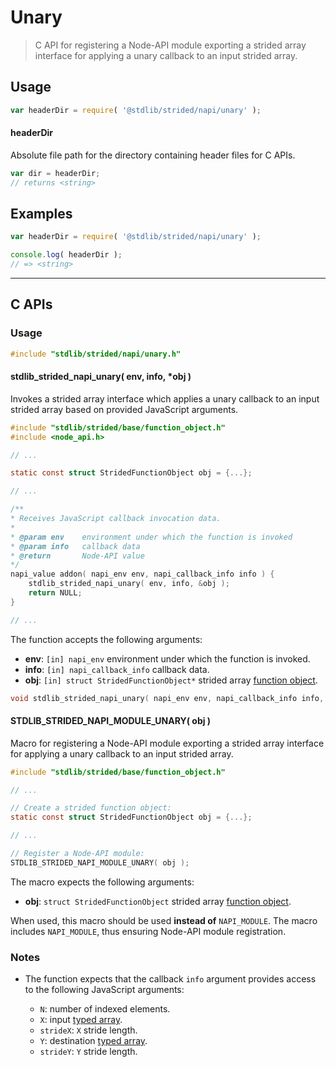 <!--

@license Apache-2.0

Copyright (c) 2020 The Stdlib Authors.

Licensed under the Apache License, Version 2.0 (the "License");
you may not use this file except in compliance with the License.
You may obtain a copy of the License at

   http://www.apache.org/licenses/LICENSE-2.0

Unless required by applicable law or agreed to in writing, software
distributed under the License is distributed on an "AS IS" BASIS,
WITHOUT WARRANTIES OR CONDITIONS OF ANY KIND, either express or implied.
See the License for the specific language governing permissions and
limitations under the License.

-->

# Unary

> C API for registering a Node-API module exporting a strided array interface for applying a unary callback to an input strided array.

<!-- Section to include introductory text. Make sure to keep an empty line after the intro `section` element and another before the `/section` close. -->

<section class="intro">

</section>

<!-- /.intro -->

<!-- Package usage documentation. -->

<section class="usage">

## Usage

```javascript
var headerDir = require( '@stdlib/strided/napi/unary' );
```

#### headerDir

Absolute file path for the directory containing header files for C APIs.

```javascript
var dir = headerDir;
// returns <string>
```

</section>

<!-- /.usage -->

<!-- Package usage notes. Make sure to keep an empty line after the `section` element and another before the `/section` close. -->

<section class="notes">

</section>

<!-- /.notes -->

<!-- Package usage examples. -->

<section class="examples">

## Examples

```javascript
var headerDir = require( '@stdlib/strided/napi/unary' );

console.log( headerDir );
// => <string>
```

</section>

<!-- /.examples -->

<!-- C interface documentation. -->

* * *

<section class="c">

## C APIs

<!-- Section to include introductory text. Make sure to keep an empty line after the intro `section` element and another before the `/section` close. -->

<section class="intro">

</section>

<!-- /.intro -->

<!-- C usage documentation. -->

<section class="usage">

### Usage

```c
#include "stdlib/strided/napi/unary.h"
```

#### stdlib_strided_napi_unary( env, info, \*obj )

Invokes a strided array interface which applies a unary callback to an input strided array based on provided JavaScript arguments.

```c
#include "stdlib/strided/base/function_object.h"
#include <node_api.h>

// ...

static const struct StridedFunctionObject obj = {...};

// ...

/**
* Receives JavaScript callback invocation data.
*
* @param env    environment under which the function is invoked
* @param info   callback data
* @return       Node-API value
*/
napi_value addon( napi_env env, napi_callback_info info ) {
    stdlib_strided_napi_unary( env, info, &obj );
    return NULL;
}

// ...
```

The function accepts the following arguments:

-   **env**: `[in] napi_env` environment under which the function is invoked.
-   **info**: `[in] napi_callback_info` callback data.
-   **obj**: `[in] struct StridedFunctionObject*` strided array [function object][@stdlib/strided/base/function-object].

```c
void stdlib_strided_napi_unary( napi_env env, napi_callback_info info, const struct StridedFunctionObject *obj );
```

#### STDLIB_STRIDED_NAPI_MODULE_UNARY( obj )

Macro for registering a Node-API module exporting a strided array interface for applying a unary callback to an input strided array.

```c
#include "stdlib/strided/base/function_object.h"

// ...

// Create a strided function object:
static const struct StridedFunctionObject obj = {...};

// ...

// Register a Node-API module:
STDLIB_STRIDED_NAPI_MODULE_UNARY( obj );
```

The macro expects the following arguments:

-   **obj**: `struct StridedFunctionObject` strided array [function object][@stdlib/strided/base/function-object].

When used, this macro should be used **instead of** `NAPI_MODULE`. The macro includes `NAPI_MODULE`, thus ensuring Node-API module registration.

</section>

<!-- /.usage -->

<!-- C API usage notes. Make sure to keep an empty line after the `section` element and another before the `/section` close. -->

<section class="notes">

### Notes

-   The function expects that the callback `info` argument provides access to the following JavaScript arguments:

    -   `N`: number of indexed elements.
    -   `X`: input [typed array][mdn-typed-array].
    -   `strideX`: `X` stride length.
    -   `Y`: destination [typed array][mdn-typed-array].
    -   `strideY`: `Y` stride length.

</section>

<!-- /.notes -->

<!-- C API usage examples. -->

<section class="examples">

</section>

<!-- /.examples -->

</section>

<!-- /.c -->

<!-- Section to include cited references. If references are included, add a horizontal rule *before* the section. Make sure to keep an empty line after the `section` element and another before the `/section` close. -->

<section class="references">

</section>

<!-- /.references -->

<!-- Section for related `stdlib` packages. Do not manually edit this section, as it is automatically populated. -->

<section class="related">

</section>

<!-- /.related -->

<!-- Section for all links. Make sure to keep an empty line after the `section` element and another before the `/section` close. -->

<section class="links">

[mdn-typed-array]: https://developer.mozilla.org/en-US/docs/Web/JavaScript/Reference/Global_Objects/TypedArray

[@stdlib/strided/base/function-object]: https://github.com/stdlib-js/stdlib/tree/develop/lib/node_modules/%40stdlib/strided/base/function-object

</section>

<!-- /.links -->
